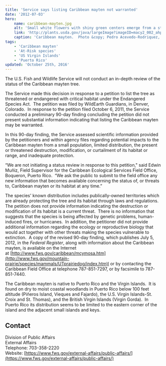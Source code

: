 ```yaml
---
title: 'Service says listing Caribbean mayten not warranted'
date: '2012-07-03'
hero:
    name: caribbean-mayten.jpg
    alt: 'Small white flowers with shiny green centers emerge from a stem.'
    link: 'http://plants.usda.gov/java/largeImage?imageID=macy2_002_ahp.tif'
    caption: 'Caribbean mayten.  Photo &copy; Pedro Acevedo-Rodriquez, Smithsonian Institution, Department of Biology used with Permission.'
tags:
    - 'Caribbean mayten'
    - 'At-Risk species'
    - 'US Virgin Islands'
    - 'Puerto Rico'
updated: 'October 25th, 2016'
---
```


The U.S. Fish and Wildlife Service will not conduct an in-depth review of the status of the Caribbean mayten tree.

The Service made this decision in response to a petition to list the tree as threatened or endangered with critical habitat under the Endangered Species Act.  The petition was filed by WildEarth Guardians, in Denver, Colorado.  In response to the petition filed October 6, 2011, the Service conducted a preliminary 90-day finding concluding the petition did not present substantial information indicating that listing the Caribbean mayten may be warranted.

In this 90-day finding, the Service assessed scientific information provided by the petitioners and within agency files regarding potential impacts to the Caribbean mayten from a small population, limited distribution, the present or threatened destruction, modification, or curtailment of its habitat or range, and inadequate protection.

“We are not initiating a status review in response to this petition," said Edwin Muñiz, Field Supervisor for the Caribbean Ecological Services Field Office, Boqueron, Puerto Rico.  “We ask the public to submit to the field office any new information that becomes available concerning the status of, or threats to, Caribbean mayten or its habitat at any time.”

The species' known distribution includes publically-owned territories which are already protecting the tree and its habitat through laws and regulations.  The petition does not provide information indicating the destruction or modification of its habitat is a current threat.  There is no information that suggests that the species is being affected by genetic problems, human-induced fires, or hurricanes.  In addition, the petitioner did not provide additional information regarding the ecology or reproductive biology that would act together with other threats making the species vulnerable to extinction.  A copy of the revised 90-day finding, which publishes July 5, 2012, in the _Federal Register_, along with information about the Caribbean mayten, is available on the Internet at [http://www.fws.gov/caribbean/mcymosa.htm](http://www.fws.gov/mountain-prairie/species/mammals/UTprairiedog/index.htm)l or by contacting the Caribbean Field Office at telephone 787-851-7297, or by facsimile to 787-851-7440.

The Caribbean mayten is native to Puerto Rico and the Virgin Islands.  It is found on dry to moist coastal woodlands in Puerto Rico below 100 feet altitude (Piñeros Island, Vieques and Fajardo), the U.S. Virgin Islands-St. Croix and St. Thomas), and the British Virgin Islands (Virgin Gorda).  In Puerto Rico its distribution seems to be limited to the eastern corner of the island and the adjacent small islands and keys.

## Contact

Division of Public Affairs  
External Affairs  
Telephone: 703-358-2220  
Website: [https://www.fws.gov/external-affairs/public-affairs/](https://www.fws.gov/external-affairs/public-affairs/)

